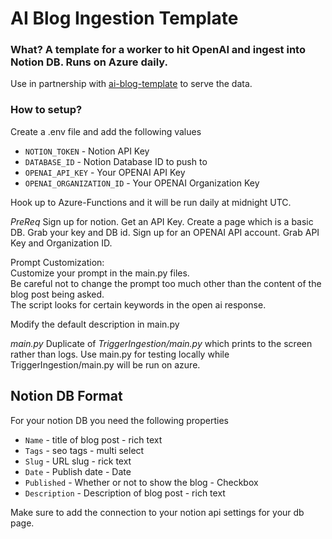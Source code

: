 # AI Blog Ingestion Template
  
### What? A template for a worker to hit OpenAI and ingest into Notion DB. Runs on Azure daily.
  
Use in partnership with [ai-blog-template](https://github.com/zsmoore/ai-blog-template) to serve the data.
  
### How to setup?

Create a .env file and add the following values
- `NOTION_TOKEN` - Notion API Key
- `DATABASE_ID` - Notion Database ID to push to
- `OPENAI_API_KEY` - Your OPENAI API Key
- `OPENAI_ORGANIZATION_ID` - Your OPENAI Organization Key
  
Hook up to Azure-Functions and it will be run daily at midnight UTC.

*PreReq* Sign up for notion. Get an API Key. Create a page which is a basic DB. Grab your key and DB id.  Sign up for an OPENAI API account.  Grab API Key and Organization ID.  
  
Prompt Customization:  
Customize your prompt in the main.py files.  
Be careful not to change the prompt too much other than the content of the blog post being asked.  
The script looks for certain keywords in the open ai response.
  
Modify the default description in main.py  
  
*main.py* Duplicate of *TriggerIngestion/main.py* which prints to the screen rather than logs.  Use main.py for testing locally while TriggerIngestion/main.py will be run on azure.  
  
## Notion DB Format  
For your notion DB you need the following properties
- `Name` - title of blog post - rich text
- `Tags` - seo tags - multi select
- `Slug` - URL slug - rick text
- `Date` - Publish date - Date
- `Published` - Whether or not to show the blog - Checkbox
- `Description` - Description of blog post - rich text

Make sure to add the connection to your notion api settings for your db page.
